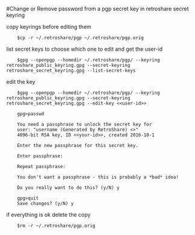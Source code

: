 #Change or Remove password from a pgp secret key in retroshare secret keyring

copy keyrings before editing them

        $cp -r ~/.retroshare/pgp ~/.retroshare/pgp.orig


list secret keys to choose which one to edit and get the user-id

        $gpg --openpgp --homedir ~/.retroshare/pgp/ --keyring retroshare_public_keyring.gpg --secret-keyring retroshare_secret_keyring.gpg --list-secret-keys

edit the key

        $gpg --openpgp --homedir ~/.retroshare/pgp/ --keyring retroshare_public_keyring.gpg --secret-keyring retroshare_secret_keyring.gpg --edit-key <<user-id>>

        gpg>passwd

        You need a passphrase to unlock the secret key for
        user: "username (Generated by RetroShare) <>"
        4096-bit RSA key, ID <<your-id>>, created 2016-10-1

        Enter the new passphrase for this secret key.

        Enter passphrase:

        Repeat passphrase:

        You don't want a passphrase - this is probably a *bad* idea!

        Do you really want to do this? (y/N) y

        gpg>quit
        Save changes? (y/N) y


if everything is ok delete the copy

        $rm -r ~/.retroshare/pgp.orig
